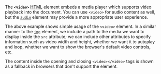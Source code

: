 The **`<video>`** [HTML](https://developer.mozilla.org/en-US/docs/Web/HTML) element embeds a media player which supports video playback into the document. You can use `<video>` for audio content as well, but the [`audio`](audio!) element may provide a more appropriate user experience.

The above example shows simple usage of the `<video>` element. In a similar manner to the [`img`](img!) element, we include a path to the media we want to display inside the `src` attribute; we can include other attributes to specify information such as video width and height, whether we want it to autoplay and loop, whether we want to show the browser's default video controls, etc.

The content inside the opening and closing `<video></video>` tags is shown as a fallback in browsers that don't support the element.
